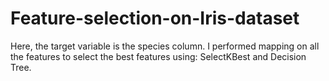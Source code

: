 # Feature-selection-on-Iris-dataset

Here, the target variable is the species column.
I performed mapping on all the features to select the best features using: SelectKBest and Decision Tree.
